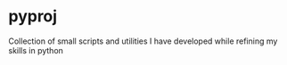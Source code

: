 # pyproj
Collection of small scripts and utilities I have developed while refining my skills in python
